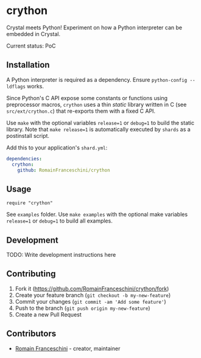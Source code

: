 # crython

Crystal meets Python!
Experiment on how a Python interpreter can be embedded in Crystal.

Current status: PoC

## Installation

A Python interpreter is required as a dependency.
Ensure `python-config --ldflags` works.

Since Python's C API expose some constants or functions using preprocessor macros, `crython` uses a thin *static* library written in C (see `src/ext/crython.c`) that re-exports them with a fixed C API.

Use `make` with the optional variables `release=1` or `debug=1` to build the static library. Note that `make release=1` is automatically executed by `shards` as a postinstall script.

Add this to your application's `shard.yml`:

```yaml
dependencies:
  crython:
    github: RomainFranceschini/crython
```

## Usage

```crystal
require "crython"
```

See `examples` folder.
Use `make examples` with the optional make variables `release=1` or `debug=1` to build all examples.

## Development

TODO: Write development instructions here

## Contributing

1. Fork it (<https://github.com/RomainFranceschini/crython/fork>)
2. Create your feature branch (`git checkout -b my-new-feature`)
3. Commit your changes (`git commit -am 'Add some feature'`)
4. Push to the branch (`git push origin my-new-feature`)
5. Create a new Pull Request

## Contributors

- [Romain Franceschini](https://github.com/RomainFranceschini) - creator, maintainer
